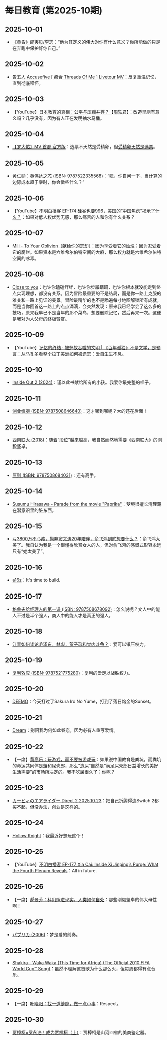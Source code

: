 # 每日教育 (第2025-10期)

## 2025-10-01

- [《黄昏》邵夷贝/李志](https://youtu.be/TmLII4V5BdU)：“他为其定义的伟大对你有什么意义？你所能做的只是在奔跑中保护好你自己。”

## 2025-10-02

- [告五人 Accusefive [ 癒合 Threads Of Me ] Livetour MV](https://youtu.be/1Zoau_PDfP0)：反复重温记忆，直到彻底释怀。

## 2025-10-03

- 【YouTube】[日本教育的真相：公平与压抑并存？【周轶君】](https://youtu.be/ZFCVhRjwr6c)：改造旱厕有意义吗？几乎没有，因为有人正在发明抽水马桶。

## 2025-10-04

- [【罗大佑】MV 首都 官方版](https://youtu.be/Dvl7IEqtcz4)：选票不天然是受精卵，但[受精卵天然是选票](https://youtu.be/m9v6VIj500I)。

## 2025-10-05

- 黄仁勋：英伟达之芯 (ISBN: 9787522335568)：“嗯，你自问一下，当计算的边际成本趋于零时，你会做些什么？”

## 2025-10-06

- 【YouTube】[不明白播客 EP-174 硅谷也要996，美国的“中国焦虑”揭示了什么？](https://youtu.be/R9SS02XDWJQ)：如果对低人权优势无感，那么痛苦的人和你有什么关系？

## 2025-10-07

- [Mili - To Your Oblivion（献给你的忘却）](https://www.bilibili.com/video/BV1WZx5zcEJo/)：因为享受着它的灿烂；因为忍受着它的腐烂。如果资本是六维希尔伯特空间的大麻，那么权力就是六维希尔伯特空间的冰毒。

## 2025-10-08

- [Close to you](https://youtu.be/C_Pb2cLqmk4)：也许你磕磕绊绊，也许你步履蹒跚，也许你根本就没能走到终点实现理想，都没有关系。因为冒险最重要的不是结局，而是你一路上克服的难关和一路上见证的美景。冒险最精华的也不是舔遍每寸地图解锁所有成就，而是当你回首这一路上的点点滴滴，会突然发现：原来我已经学会了这么多的技巧，原来我早已不是当年的那个菜鸟，想要删除记忆，然后再来一次。这便是我对为人父母的终极赞赏。

## 2025-10-09

- 【YouTube】[记忆的终结 · 被蚂蚁吞噬的文明 | 《百年孤独》不是文学，是预言：从马孔多看整个拉丁美洲如何被遗忘](https://youtu.be/l5znBQLTuXQ)：爱自生生不息。

## 2025-10-10

- [Inside Out 2 (2024)](https://movie.douban.com/subject/36090457/)：谨以此书献给所有的小孩。我爱你最完整的样子。

## 2025-10-11

- [创业维艰 (ISBN: 9787508646640)](https://book.douban.com/subject/26306686/)：这才哪到哪呢？大的还在后面！

## 2025-10-12

- [西南联大 (2018)](https://movie.douban.com/subject/30151530/)：随着“段位”越来越高，我自然而然地需要《西南联大》的刚毅坚卓。

## 2025-10-13

- [原则 (ISBN: 9787508684031)](https://book.douban.com/subject/27608239/)：还有高手。

## 2025-10-14

- [Susumu Hirasawa - Parade from the movie "Paprika"](https://youtu.be/Mr86_f-kLSQ)：梦境很擅长清理藏在潜意识里的脏东西。

## 2025-10-15

- [亏3800万不心疼，抛弃窦文涛20年陪伴，俞飞鸿到底想要什么？](https://youtu.be/E5BhwG6bvRw)：俞飞鸿太美了。我自认为我是一个很懂得欣赏女人的人，但对俞飞鸿的感慨式形容永远只有“她太美了”。

## 2025-10-16

- [a16z](https://www.youtube.com/@a16z)：It's time to build.

## 2025-10-17

- [格鲁夫给经理人的第一课 (ISBN: 9787508678092)](https://book.douban.com/subject/27178870/)：怎么说呢？文人中的能人不过是半个强人，商人中的能人才是真正的强人。

## 2025-10-18

- [江青如何谈论毛泽东，林彪，贺子珍和党内斗争？](https://youtu.be/mxSLV51QhDw)：爱可以镇压权力。

## 2025-10-19

- [复利效应 (ISBN: 9787521775280)](https://book.douban.com/subject/37361740/)：复利的爱足以战胜权力。

## 2025-10-20

- [DEEMO](https://www.douban.com/game/26367850/)：今天打过了Sakura Iro No Yume，打到了落日熔金的Sunset。

## 2025-10-21

- [Dream](https://youtu.be/_gsvE4Dy28o)：别问我为何如此眷恋，因为必有人重写爱情。

## 2025-10-22

- 【一席】[黄高乐：玩游戏，而不要被游戏玩](https://youtu.be/ApKpthn2MfA)：如果说中国教育是粪坑，而粪坑的命运共同体是蛆和屎壳郎，那么“造屎”自然是“满足屎壳郎日益增长的美好生活需要”的市场所决定的。我不吃屎很久了；你呢？

## 2025-10-23

- [カービィのエアライダー Direct 2 2025.10.23](https://www.youtube.com/live/hndwVyDWI3s)：把自己折腾得连Switch 2都买不起，但没办法，创业是这样的。

## 2025-10-24

- [Hollow Knight](https://store.steampowered.com/app/367520/Hollow_Knight/)：我最近好想玩这个！

## 2025-10-25

- 【YouTube】[不明白播客 EP-177 Xia Cai: Inside Xi Jinping’s Purge: What the Fourth Plenum Reveals](https://youtu.be/ghlDl6NkUPE)：All in future.

## 2025-10-26

- 【一席】[郝景芳：科幻照进现实，人类如何自处](https://youtu.be/Ywspdt4mbJc)：那些刚毅坚卓的伟大母性啊！

## 2025-10-27

- [パプリカ (2006)](https://movie.douban.com/subject/1865703/)：梦是爱的前奏。

## 2025-10-28

- [Shakira - Waka Waka (This Time for Africa) (The Official 2010 FIFA World Cup™ Song)](https://youtu.be/pRpeEdMmmQ0)：虽然不理解这首歌为什么那么火，但每周都得有点音乐。

## 2025-10-29

- 【一席】[叶晓阳：找一道缝隙，做一点小事](https://youtu.be/DLvWvvV4LpE)：Respect。

## 2025-10-30

- [贾樟柯×罗永浩！成为贾樟柯（上）](https://www.bilibili.com/video/BV1tWyyBDEmE/)：贾樟柯是山河四省的美商鉴定器。
